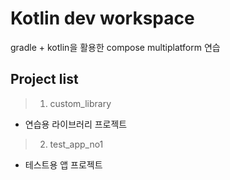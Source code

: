 # Kotlin dev workspace

gradle + kotlin을 활용한 compose multiplatform 연습

## Project list
> 1. custom_library
- 연습용 라이브러리 프로젝트

> 2. test_app_no1
- 테스트용 앱 프로젝트